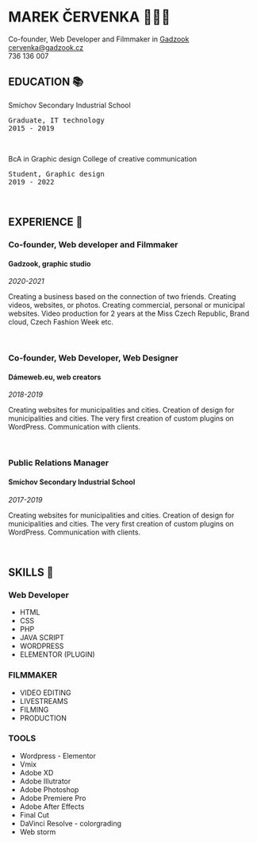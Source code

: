 # MAREK ČERVENKA 🙋🏻‍♂️

Co-founder, Web Developer and Filmmaker in <a href="https://gadzook.cz">Gadzook</a><br>
cervenka@gadzook.cz<br>
736 136 007<br>

## EDUCATION 📚

Smíchov Secondary Industrial School
<pre>
Graduate, IT technology
2015 - 2019
</pre>

<br>

BcA in Graphic design College of creative communication
<pre>
Student, Graphic design
2019 - 2022
</pre>

<br>

## EXPERIENCE 🧠

<H3>Co-founder, Web developer and Filmmaker </H3>
<H4>Gadzook, graphic studio</H4>

<i>2020-2021</i>

<p>Creating a business based on the connection of two friends. Creating videos, websites, or photos. Creating commercial, personal or municipal websites. Video production for 2 years at the Miss Czech Republic, Brand cloud, Czech Fashion Week etc.</p>
<br>

<H3>Co-founder, Web Developer, Web Designer</H3>
<H4>Dámeweb.eu, web creators</H4>

<i>2018-2019</i>

<p>Creating websites for municipalities and cities. Creation of design for municipalities and cities. The very first creation of custom plugins on WordPress. Communication with clients.</p>
<br>

<H3>Public Relations Manager</H3>
<H4>Smíchov Secondary Industrial School</H4>

<i>2017-2019</i>

<p>Creating websites for municipalities and cities. Creation of design for municipalities and cities. The very first creation of custom plugins on WordPress. Communication with clients.</p>
<br>

## SKILLS 🔧

<H3>Web Developer</H3>
<ul>
  <li>HTML</li>
  <li>CSS</li>
  <li>PHP</li>
  <li>JAVA SCRIPT</li>
  <li>WORDPRESS</li>
  <li>ELEMENTOR (PLUGIN)</li>
</ul>  

<H3>FILMMAKER</H3>
<ul>
  <li>VIDEO EDITING</li>
  <li>LIVESTREAMS</li>
  <li>FILMING</li>
  <li>PRODUCTION</li>
</ul>

<H3>TOOLS</H3>
<ul>
  <li>Wordpress - Elementor</li>
  <li>Vmix</li>
  <li>Adobe XD</li>
  <li>Adobe Illutrator</li>
  <li>Adobe Photoshop</li>
  <li>Adobe Premiere Pro</li>
  <li>Adobe After Effects</li>
  <li>Final Cut</li>
  <li>DaVinci Resolve - colorgrading</li>
  <li>Web storm</li>
</ul>
